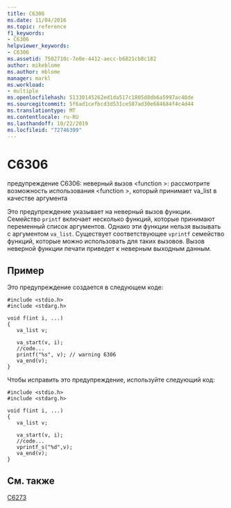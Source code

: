 ```yaml
---
title: C6306
ms.date: 11/04/2016
ms.topic: reference
f1_keywords:
- C6306
helpviewer_keywords:
- C6306
ms.assetid: 7502710c-7e0e-4412-aecc-b6821cb8c182
author: mikeblome
ms.author: mblome
manager: markl
ms.workload:
- multiple
ms.openlocfilehash: 51330145262ed1da517c1805d8db6a5997ac48de
ms.sourcegitcommit: 5f6ad1cefbcd3d531ce587ad30e684684f4c4d44
ms.translationtype: MT
ms.contentlocale: ru-RU
ms.lasthandoff: 10/22/2019
ms.locfileid: "72746399"
---
```

# <a name="c6306"></a>C6306
предупреждение C6306: неверный вызов \<function >: рассмотрите возможность использования \<function >, который принимает va_list в качестве аргумента

 Это предупреждение указывает на неверный вызов функции. Семейство `printf` включает несколько функций, которые принимают переменный список аргументов. Однако эти функции нельзя вызывать с аргументом `va_list`. Существует соответствующее `vprintf` семейство функций, которые можно использовать для таких вызовов. Вызов неверной функции печати приведет к неверным выходным данным.

## <a name="example"></a>Пример
 Это предупреждение создается в следующем коде:

```
#include <stdio.h>
#include <stdarg.h>

void f(int i, ...)
{
   va_list v;

   va_start(v, i);
   //code...
   printf("%s", v); // warning 6306
   va_end(v);
}
```

 Чтобы исправить это предупреждение, используйте следующий код:

```
#include <stdio.h>
#include <stdarg.h>

void f(int i, ...)
{
   va_list v;

   va_start(v, i);
   //code...
   vprintf_s("%d",v);
   va_end(v);
}
```

## <a name="see-also"></a>См. также
 [C6273](../code-quality/c6273.md)
